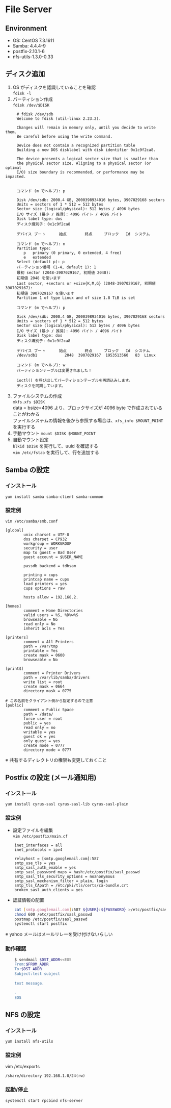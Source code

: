 # File Server

## Environment
 - OS: CentOS 7.3.1611
 - Samba: 4.4.4-9
 - postfix-2.10.1-6
 - nfs-utils-1.3.0-0.33
 

## ディスク追加
 1. OS がディスクを認識していることを確認  
    `fdisk -l`  
 2. パーティション作成  
    `fdisk /dev/$DISK`  

```
     # fdisk /dev/sdb
     Welcome to fdisk (util-linux 2.23.2).
     
     Changes will remain in memory only, until you decide to write them.
     Be careful before using the write command.
     
     Device does not contain a recognized partition table
     Building a new DOS disklabel with disk identifier 0x1c9f2ca8.
     
     The device presents a logical sector size that is smaller than
     the physical sector size. Aligning to a physical sector (or optimal
     I/O) size boundary is recommended, or performance may be impacted.
     
     
     コマンド (m でヘルプ): p
     
     Disk /dev/sdb: 2000.4 GB, 2000398934016 bytes, 3907029168 sectors
     Units = sectors of 1 * 512 = 512 bytes
     Sector size (logical/physical): 512 bytes / 4096 bytes
     I/O サイズ (最小 / 推奨): 4096 バイト / 4096 バイト
     Disk label type: dos
     ディスク識別子: 0x1c9f2ca8
     
     デバイス ブート      始点        終点     ブロック   Id  システム
     
     コマンド (m でヘルプ): n
     Partition type:
        p   primary (0 primary, 0 extended, 4 free)
        e   extended
     Select (default p): p
     パーティション番号 (1-4, default 1): 1
     最初 sector (2048-3907029167, 初期値 2048):
     初期値 2048 を使います
     Last sector, +sectors or +size{K,M,G} (2048-3907029167, 初期値 3907029167):
     初期値 3907029167 を使います
     Partition 1 of type Linux and of size 1.8 TiB is set
     
     コマンド (m でヘルプ): p
     
     Disk /dev/sdb: 2000.4 GB, 2000398934016 bytes, 3907029168 sectors
     Units = sectors of 1 * 512 = 512 bytes
     Sector size (logical/physical): 512 bytes / 4096 bytes
     I/O サイズ (最小 / 推奨): 4096 バイト / 4096 バイト
     Disk label type: dos
     ディスク識別子: 0x1c9f2ca8
     
     デバイス ブート      始点        終点     ブロック   Id  システム
     /dev/sdb1            2048  3907029167  1953513560   83  Linux
     
     コマンド (m でヘルプ): w
     パーティションテーブルは変更されました！
     
     ioctl() を呼び出してパーティションテーブルを再読込みします。
     ディスクを同期しています。
```
 3. ファイルシステムの作成  
    `mkfs.xfs $DISK`  
    data = bsize=4096  より、ブロックサイズが 4096 byte で作成されていることがわかる  
    ファイルシステムの情報を後から参照する場合は、`xfs_info $MOUNT_POINT` を実行する
 4. 手動マウント
    `mount $DISK $MOUNT_POINT`
 5. 自動マウント設定  
    `blkid $DISK` を実行して、uuid を確認する  
    `vim /etc/fstab` を実行して、行を追加する


## Samba の設定
### インストール
`yum install samba samba-client samba-common`

### 設定例
`vim /etc/samba/smb.conf`  
```
[global]
        unix charset = UTF-8
        dos charset = CP932
        workgroup = WORKGROUP
        security = user
        map to guest = Bad User
        guest account = $USER_NAME

        passdb backend = tdbsam

        printing = cups
        printcap name = cups
        load printers = yes
        cups options = raw

        hosts allow = 192.168.2.

[homes]
        comment = Home Directories
        valid users = %S, %D%w%S
        browseable = No
        read only = No
        inherit acls = Yes

[printers]
        comment = All Printers
        path = /var/tmp
        printable = Yes
        create mask = 0600
        browseable = No

[print$]
        comment = Printer Drivers
        path = /var/lib/samba/drivers
        write list = root
        create mask = 0664
        directory mask = 0775

# この名前をクライアント側から指定するので注意
[public]
        comment = Public Space
        path = /data/
        force user = root
        public = yes
        read only = no
        writable = yes
        guest ok = yes
        only guest = yes
        create mode = 0777
        directory mode = 0777
```
※ 共有するディレクトリの権限も変更しておくこと


## Postfix の設定 (メール通知用)
### インストール
`yum install cyrus-sasl cyrus-sasl-lib cyrus-sasl-plain`

### 設定例
 - 設定ファイルを編集  
`vim /etc/postfix/main.cf`  
```
    inet_interfaces = all
    inet_protocols = ipv4
    
    relayhost = [smtp.googlemail.com]:587
    smtp_use_tls = yes
    smtp_sasl_auth_enable = yes
    smtp_sasl_password_maps = hash:/etc/postfix/sasl_passwd
    smtp_sasl_tls_security_options = noanonymous
    smtp_sasl_mechanism_filter = plain, login
    smtp_tls_CApath = /etc/pki/tls/certs/ca-bundle.crt
    broken_sasl_auth_clients = yes
```

 - 認証情報の配置  
```sh
    cat [smtp.googlemail.com]:587 ${USER}:${PASSWORD} >/etc/postfix/sasl_passwd
    chmod 600 /etc/postfix/sasl_passwd
    postmap /etc/postfix/sasl_passwd
    systemctl start postfix
```
※ yahoo メールはメールリレーを受け付けないらしい

### 動作確認
```sh
    $ sendmail $DST_ADDR<<EOS
    From:$FROM_ADDR
    To:$DST_ADDR
    Subject:test subject
    
    test message.
    
    .
    EOS
```


## NFS の設定
### インストール
```
yum install nfs-utils
```

### 設定例
vim /etc/exports
```
/share/directory 192.168.1.0/24(rw)
```

### 起動/停止
```
systemctl start rpcbind nfs-server
```
